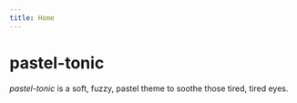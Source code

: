 ```yaml
---
title: Home
---
```


# pastel-tonic

*pastel-tonic* is a soft, fuzzy, pastel theme to soothe those tired, tired eyes.